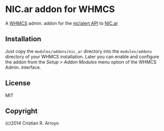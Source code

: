 # NIC.ar addon for WHMCS

A [WHMCS][whmcs] admin. addon for the [nic!alert API][api] to [NIC.ar][nic]

## Installation

Just copy the `modules/addons/nic_ar` directory into the `modules/addons` directory of your WHMCS installation.
Later you can enable and configure the addon from the *Setup &gt; Addon Modules* menu option of the WHMCS Admin. interface.

## License

MIT

## Copyright

(c)2014 Cristian R. Arroyo

[nic]: http://www.nic.ar
[api]: http://api.nicalert.me
[whmcs]: http://www.whmcs.com
